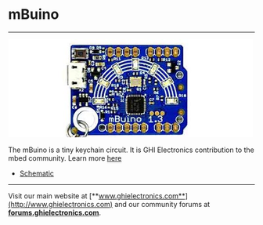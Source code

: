 # mBuino
---
![mBuino](images/mbuino-sm.jpg)

The mBuino is a tiny keychain circuit. It is GHI Electronics contribution to the mbed community. Learn more [here](https://developer.mbed.org/platforms/mBuino/)

* [Schematic](http://files.ghielectronics.com/downloads/Schematics/Systems/mBuino%20Rev%201.5%20Schematic.pdf)

***

Visit our main website at [**www.ghielectronics.com**](http://www.ghielectronics.com) and our community forums at [**forums.ghielectronics.com**](https://forums.ghielectronics.com/).